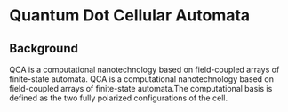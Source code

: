 # Quantum Dot Cellular Automata

## Background

QCA is a computational nanotechnology based on field-coupled arrays of finite-state automata. QCA is a computational nanotechnology
based on field-coupled arrays of finite-state automata.The computational basis is defined as the two fully polarized configurations of
the cell.

